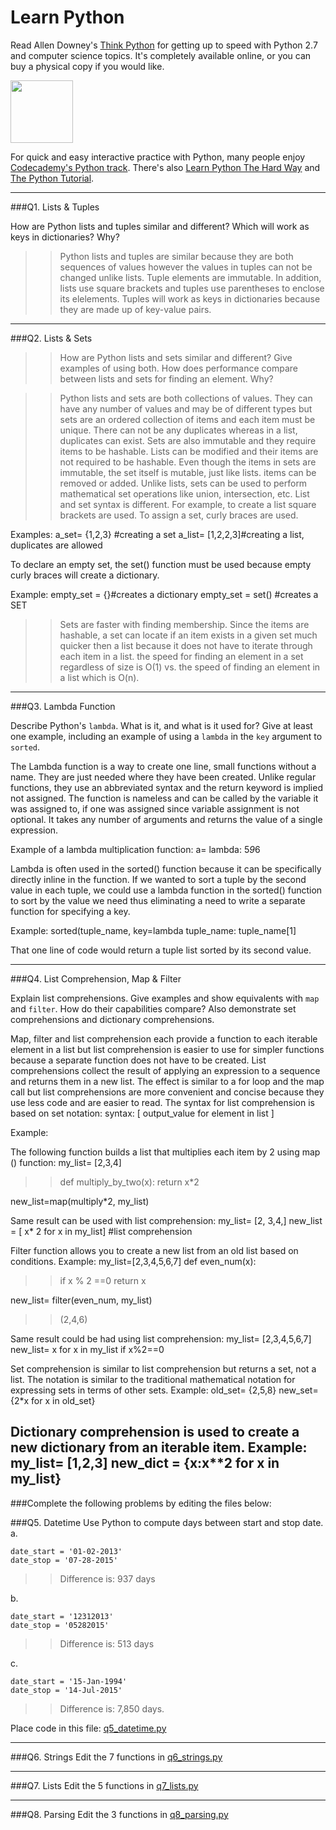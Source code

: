 # Learn Python

Read Allen Downey's [Think Python](http://www.greenteapress.com/thinkpython/) for getting up to speed with Python 2.7 and computer science topics. It's completely available online, or you can buy a physical copy if you would like.

<a href="http://www.greenteapress.com/thinkpython/"><img src="img/think_python.png" style="width: 100px;" target="_blank"></a>

For quick and easy interactive practice with Python, many people enjoy [Codecademy's Python track](http://www.codecademy.com/en/tracks/python). There's also [Learn Python The Hard Way](http://learnpythonthehardway.org/book/) and [The Python Tutorial](https://docs.python.org/2/tutorial/).

---

###Q1. Lists &amp; Tuples

How are Python lists and tuples similar and different? Which will work as keys in dictionaries? Why?

>> Python lists and tuples are similar because they are both sequences of values however the values in tuples can not be changed unlike lists. Tuple elements are immutable. In addition, lists use square brackets and tuples use parentheses to enclose its elelements. Tuples will work as keys in dictionaries because they are made up of key-value pairs.  

---

###Q2. Lists &amp; Sets

>>How are Python lists and sets similar and different? Give examples of using both. How does performance compare between lists and sets for finding an element. Why?

>>Python lists and sets are both collections of values. They can have any number of values and may be of different types but sets are an ordered collection of items and each item must be unique. There can not be any duplicates whereas in a list, duplicates can exist. Sets are also immutable and they require items to be hashable. Lists can be modified and their items are not required to be hashable. Even though the items in sets are immutable, the set itself is mutable, just like lists. items can be removed or added. Unlike lists, sets can be used to perform mathematical set operations like union, intersection, etc. List and set syntax is different. For example, to create a list square brackets are used. To assign a set, curly braces are used. 

Examples:
a_set= {1,2,3} #creating a set
a_list= [1,2,2,3]#creating a list, duplicates are allowed

To declare an empty set, the set() function must be used because empty curly braces will create a dictionary. 

Example:
empty_set = {}#creates a dictionary
empty_set = set() #creates a SET

>>Sets are faster with finding membership. Since the items are hashable, a set can locate if an item exists in a given set much quicker then a list because it does not have to iterate through each item in a list. the speed for finding an element in a set regardless of size is O(1) vs. the speed of finding an element in a list which is O(n).

---

###Q3. Lambda Function

Describe Python's `lambda`. What is it, and what is it used for? Give at least one example, including an example of using a `lambda` in the `key` argument to `sorted`.

The Lambda function is a way to create one line, small functions without a name. They are just needed where they have been created. Unlike regular functions, they use an abbreviated syntax and the return keyword is implied not assigned. The function is nameless and can be called by the variable it was assigned to, if one was assigned since variable assignment is not optional. It takes any number of arguments and returns the value of a single expression. 

Example of a lambda multiplication function:
a= lambda: 5*9*6

Lambda is often used in the sorted() function because it can be specifically directly inline in the function. If we wanted to sort a tuple by the second value in each tuple, we could use a lambda function in the sorted() function to sort by the value we need thus eliminating a need to write a separate function for specifying a key. 

Example:
sorted(tuple_name, key=lambda tuple_name: tuple_name[1]

That one line of code would return a tuple list sorted by its second value. 

---

###Q4. List Comprehension, Map &amp; Filter

Explain list comprehensions. Give examples and show equivalents with `map` and `filter`. How do their capabilities compare? Also demonstrate set comprehensions and dictionary comprehensions.

 Map, filter and list comprehension each provide a function to each iterable element in a list but list comprehension is easier to use for simpler functions because a separate function does not have to be created. List comprehensions collect the result of applying an expression to a sequence and returns them in a new list. The effect is similar to a for loop and the map call but list comprehensions are more convenient and concise because they use less code and are easier to read.
The syntax for list comprehension is based on set notation:
syntax: [ output_value for element in list ]

Example:

The following function builds a list that multiplies each item by 2 using map () function:
my_list= [2,3,4]
>>def multiply_by_two(x): 
>>return x*2

new_list=map(multiply*2, my_list)

Same result can be used with list comprehension:
my_list= [2, 3,4,]
new_list = [ x* 2 for x in my_list] #list comprehension

Filter function allows you to create a new list from an old list based on conditions. 
Example:
my_list=[2,3,4,5,6,7]
def even_num(x):
>>if x % 2 ==0
>>return x

new_list= filter(even_num, my_list)
>>(2,4,6)

Same result could be had using list comprehension:
my_list= [2,3,4,5,6,7]
new_list= x for x in my_list if x%2==0

Set comprehension is similar to list comprehension but returns a set, not a list. The notation is similar to the traditional mathematical notation for expressing sets in terms of other sets.
Example:
old_set= {2,5,8}
new_set= {2*x for x in old_set}

Dictionary comprehension is used to create a new dictionary from an iterable item.
Example:
my_list= [1,2,3]
new_dict = {x:x**2 for x in my_list}
---

###Complete the following problems by editing the files below:

###Q5. Datetime
Use Python to compute days between start and stop date.   
a.  

```
date_start = '01-02-2013'    
date_stop = '07-28-2015'
```

>> Difference is: 937 days

b.  
```
date_start = '12312013'  
date_stop = '05282015'  
```

>> Difference is: 513 days

c.  
```
date_start = '15-Jan-1994'      
date_stop = '14-Jul-2015'  
```

>> Difference is: 7,850 days.

Place code in this file: [q5_datetime.py](python/q5_datetime.py)

---

###Q6. Strings
Edit the 7 functions in [q6_strings.py](python/q6_strings.py)

---

###Q7. Lists
Edit the 5 functions in [q7_lists.py](python/q7_lists.py)

---

###Q8. Parsing
Edit the 3 functions in [q8_parsing.py](python/q8_parsing.py)





